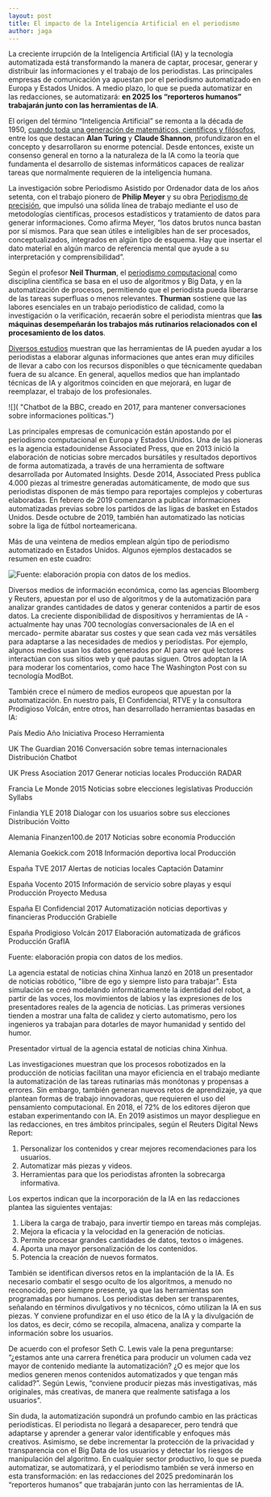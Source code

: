 ```yaml
---
layout: post
title: El impacto de la Inteligencia Artificial en el periodismo
author: jaga
---
```

La creciente irrupción de la Inteligencia Artificial (IA) y la tecnología automatizada está transformando la manera de captar, procesar, generar y distribuir las informaciones y el trabajo de los periodistas. Las principales empresas de comunicación ya apuestan por el periodismo automatizado en Europa y Estados Unidos. A medio plazo, lo que se pueda automatizar en las redacciones, se automatizará: **en 2025 los “reporteros humanos” trabajarán junto con las herramientas de IA**.

El origen del término “Inteligencia Artificial” se remonta a la década de 1950, [cuando toda una generación de matemáticos, científicos y filósofos](http://sitn.hms.harvard.edu/flash/2017/history-artificial-intelligence/), entre los que destacan **Alan Turing** y **Claude Shannon**, profundizaron en el concepto y desarrollaron su enorme potencial. Desde entonces, existe un consenso general en torno a la naturaleza de la IA como la teoría que fundamenta el desarrollo de sistemas informáticos capaces de realizar tareas que normalmente requieren de la inteligencia humana.

La investigación sobre Periodismo Asistido por Ordenador data de los años setenta, con el trabajo pionero de **Philip Meyer** y su obra [Periodismo de precisión](https://www.amazon.es/Precision-Journalism-4th-Reporters-Introduction/dp/0742510883), que impulsó una sólida línea de trabajo mediante el uso de metodologías científicas, procesos estadísticos y tratamiento de datos para generar informaciones. Como afirma Meyer, “los datos brutos nunca bastan por sí mismos. Para que sean útiles e inteligibles han de ser procesados, conceptualizados, integrados en algún tipo de esquema. Hay que insertar el dato material en algún marco de referencia mental que ayude a su interpretación y comprensibilidad”.

Según el profesor **Neil Thurman**, el [periodismo computacional](https://www.taylorfrancis.com/books/e/9781315167497) como disciplina científica se basa en el uso de algoritmos y Big Data, y en la automatización de procesos, permitiendo que el periodista pueda liberarse de las tareas superfluas o menos relevantes. **Thurman** sostiene que las labores esenciales en un trabajo periodístico de calidad, como la investigación o la verificación, recaerán sobre el periodista mientras que **las máquinas desempeñarán los trabajos más rutinarios relacionados con el procesamiento de los datos**. 

[Diversos estudios](https://www.tandfonline.com/doi/abs/10.1080/21670811.2015.1096748) muestran que las herramientas de IA pueden ayudar a los periodistas a elaborar algunas informaciones que antes eran muy difíciles de llevar a cabo con los recursos disponibles o que técnicamente quedaban fuera de su alcance. En general, aquellos medios que han implantado técnicas de IA y algoritmos coinciden en que mejorará, en lugar de reemplazar, el trabajo de los profesionales. 

![]( "Chatbot de la BBC, creado en 2017, para mantener conversaciones sobre informaciones políticas.")

Las principales empresas de comunicación están apostando por el periodismo computacional en Europa y Estados Unidos. Una de las pioneras es la agencia estadounidense Associated Press, que en 2013 inició la elaboración de noticias sobre mercados bursátiles y resultados deportivos de forma automatizada, a través de una herramienta de software desarrollada por Automated Insights. Desde 2014, Associated Press publica 4.000 piezas al trimestre generadas automáticamente, de modo que sus periodistas disponen de más tiempo para reportajes complejos y coberturas elaboradas. En febrero de 2019 comenzaron a publicar informaciones automatizadas previas sobre los partidos de las ligas de basket en Estados Unidos. Desde octubre de 2019, también han automatizado las noticias sobre la liga de fútbol norteamericana.  

Más de una veintena de medios emplean algún tipo de periodismo automatizado en Estados Unidos. Algunos ejemplos destacados se resumen en este cuadro:

![Fuente: elaboración propia con datos de los medios.]()

Diversos medios de información económica, como las agencias Bloomberg y Reuters, apuestan por el uso de algoritmos y de la automatización para analizar grandes cantidades de datos y generar contenidos a partir de esos datos. La creciente disponibilidad de dispositivos y herramientas de IA -actualmente hay unas 700 tecnologías conversacionales de IA en el mercado- permite abaratar sus costes y que sean cada vez más versátiles para adaptarse a las necesidades de medios y periodistas. Por ejemplo, algunos medios usan los datos generados por AI para ver qué lectores interactúan con sus sitios web y qué pautas siguen. Otros adoptan la IA para moderar los comentarios, como hace The Washington Post con su tecnología ModBot.

También crece el número de medios europeos que apuestan por la automatización. En nuestro país, El Confidencial, RTVE y la consultora Prodigioso Volcán, entre otros, han desarrollado herramientas basadas en IA:

País	Medio	Año	Iniciativa	Proceso	Herramienta

UK	The Guardian 	2016	Conversación sobre temas internacionales	Distribución	Chatbot

UK	Press Asociation	2017	Generar noticias locales	Producción	RADAR

Francia	Le Monde	2015	Noticias sobre elecciones legislativas	Producción	Syllabs

Finlandia	YLE	2018	Dialogar con los usuarios sobre sus elecciones	Distribución	Voitto

Alemania	Finanzen100.de	2017	Noticias sobre economía	Producción	

Alemania	Goekick.com	2018	Información deportiva local	Producción	

España	TVE	2017	Alertas de noticias locales	Captación	Dataminr

España	Vocento	2015	Información de servicio sobre playas y esquí	Producción	Proyecto Medusa

España	El Confidencial	2017	Automatización noticias deportivas y financieras	Producción	Grabielle

España	Prodigioso Volcán	2017	Elaboración automatizada de gráficos 	Producción	GrafIA

Fuente: elaboración propia con datos de los medios.

La agencia estatal de noticias china Xinhua lanzó en 2018 un presentador de noticias robótico, "libre de ego y siempre listo para trabajar". Esta simulación se creó modelando informáticamente la identidad del robot, a partir de las voces, los movimientos de labios y las expresiones de los presentadores reales de la agencia de noticias. Las primeras versiones tienden a mostrar una falta de calidez y cierto automatismo, pero los ingenieros ya trabajan para dotarles de mayor humanidad y sentido del humor.

Presentador virtual de la agencia estatal de noticias china Xinhua.

Las investigaciones muestran que los procesos robotizados en la producción de noticias facilitan una mayor eficiencia en el trabajo mediante la automatización de las tareas rutinarias más monótonas y propensas a errores. Sin embargo, también generan nuevos retos de aprendizaje, ya que plantean formas de trabajo innovadoras, que requieren el uso del pensamiento computacional. En 2018, el 72% de los editores dijeron que estaban experimentando con IA. En 2019 asistimos un mayor despliegue en las redacciones, en tres ámbitos principales, según el Reuters Digital News Report:

1. Personalizar los contenidos y crear mejores recomendaciones para los usuarios.
2. Automatizar más piezas y videos.
3. Herramientas para que los periodistas afronten la sobrecarga informativa.

Los expertos indican que la incorporación de la IA en las redacciones plantea las siguientes ventajas:

1. Libera la carga de trabajo, para invertir tiempo en tareas más complejas.
2. Mejora la eficacia y la velocidad en la generación de noticias.
3. Permite procesar grandes cantidades de datos, textos o imágenes.
4. Aporta una mayor personalización de los contenidos.
5. Potencia la creación de nuevos formatos.

También se identifican diversos retos en la implantación de la IA. Es necesario combatir el sesgo oculto de los algoritmos, a menudo no reconocido, pero siempre presente, ya que las herramientas son programadas por humanos. Los periodistas deben ser transparentes, señalando en términos divulgativos y no técnicos, cómo utilizan la IA en sus piezas. Y conviene profundizar en el uso ético de la IA y la divulgación de los datos, es decir, cómo se recopila, almacena, analiza y comparte la información sobre los usuarios.

De acuerdo con el profesor Seth C. Lewis vale la pena preguntarse: “¿estamos ante una carrera frenética para producir un volumen cada vez mayor de contenido mediante la automatización? ¿O es mejor que los medios generen menos contenidos automatizados y que tengan más calidad?”. Según Lewis, “conviene producir piezas más investigativas, más originales, más creativas, de manera que realmente satisfaga a los usuarios”.

Sin duda, la automatización supondrá un profundo cambio en las prácticas periodísticas. El periodista no llegará a desaparecer, pero tendrá que adaptarse y aprender a generar valor identificable y enfoques más creativos. Asimismo, se debe incrementar la protección de la privacidad y transparencia con el Big Data de los usuarios y detectar los riesgos de manipulación del algoritmo. En cualquier sector productivo, lo que se pueda automatizar, se automatizará, y el periodismo también se verá inmerso en esta transformación: en las redacciones del 2025 predominarán los “reporteros humanos” que trabajarán junto con las herramientas de IA.
